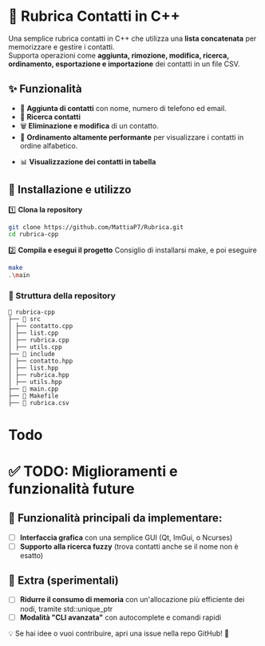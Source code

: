 # 📒 Rubrica Contatti in C++

Una semplice rubrica contatti in C++ che utilizza una **lista concatenata** per memorizzare e gestire i contatti.  
Supporta operazioni come **aggiunta, rimozione, modifica, ricerca, ordinamento, esportazione e importazione** dei contatti in un file CSV.

## ✨ Funzionalità

- 📌 **Aggiunta di contatti** con nome, numero di telefono ed email.
- 🔎 **Ricerca contatti**
- 🗑 **Eliminazione e modifica** di un contatto.
- 🔄 **Ordinamento altamente performante** per visualizzare i contatti in ordine alfabetico.
<!-- 📁 **Importazione ed esportazione CSV**, con filtri personalizzati.)-->
- 📊 **Visualizzazione dei contatti in tabella**

## 🚀 Installazione e utilizzo

1️⃣ **Clona la repository**

```sh
git clone https://github.com/MattiaP7/Rubrica.git
cd rubrica-cpp
```

2️⃣ **Compila e esegui il progetto**
Consiglio di installarsi make, e poi eseguire

```sh
make
.\main
```

### 📂 Struttura della repository

```
📂 rubrica-cpp
├── 📂 src
│ ├── contatto.cpp
│ ├── list.cpp
│ ├── rubrica.cpp
│ ├── utils.cpp
├── 📂 include
│ ├── contatto.hpp
│ ├── list.hpp
│ ├── rubrica.hpp
│ ├── utils.hpp
├── 📜 main.cpp
├── 📜 Makefile
├── 📜 rubrica.csv
```

# Todo

# ✅ TODO: Miglioramenti e funzionalità future

## 🔹 Funzionalità principali da implementare:

- [ ] **Interfaccia grafica** con una semplice GUI (Qt, ImGui, o Ncurses)
- [ ] **Supporto alla ricerca fuzzy** (trova contatti anche se il nome non è esatto)
  <!-- - [ ] **Esportazione in formato JSON** oltre a CSV -->
  <!-- - [ ] **Caricamento e salvataggio automatico** senza bisogno di conferma -->
  <!-- - [ ] **Possibilità di aggiungere note e tag** ai contatti -->

## 🔹 Extra (sperimentali)

<!-- - [ ] **Implementare un AVL Tree** al posto della lista concatenata per velocizzare ricerca e ordinamento -->

- [ ] **Ridurre il consumo di memoria** con un'allocazione più efficiente dei nodi, tramite std::unique_ptr
  <!-- - [ ] **Supportare multi-threading** per operazioni lunghe come import/export -->
  <!-- - [ ] **Versione Web con backend in C++** (CGI, FastCGI o WebSockets) -->
  <!-- - [ ] **Integrazione con Telegram bot** per aggiungere contatti direttamente via chat -->
- [ ] **Modalità "CLI avanzata"** con autocomplete e comandi rapidi
<!-- - [ ] **Sincronizzazione con Google Contacts** via API -->

💡 Se hai idee o vuoi contribuire, apri una issue nella repo GitHub! 🚀
